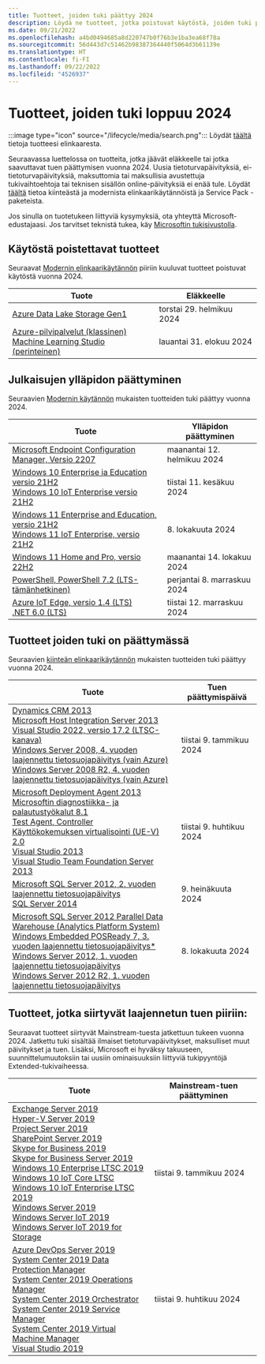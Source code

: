 ```yaml
---
title: Tuotteet, joiden tuki päättyy 2024
description: Löydä ne tuotteet, jotka poistuvat käytöstä, joiden tuki päättyy tai jotka siirtyvät Mainstream-tuesta laajennetun tuen piiriin vuonna 2024.
ms.date: 09/21/2022
ms.openlocfilehash: a4bd0494685a8d220747b0f76b3e1ba3ea68f78a
ms.sourcegitcommit: 56d443d7c51462b98387364440f5064d3b61139e
ms.translationtype: HT
ms.contentlocale: fi-FI
ms.lasthandoff: 09/22/2022
ms.locfileid: "4526937"
---
```

# <a name="products-ending-support-in-2024"></a>Tuotteet, joiden tuki loppuu 2024

:::image type="icon" source="/lifecycle/media/search.png":::
Löydät [täältä](/lifecycle/products/) tietoja tuotteesi elinkaaresta.

Seuraavassa luettelossa on tuotteita, jotka jäävät eläkkeelle tai jotka saavuttavat tuen päättymisen vuonna 2024. Uusia tietoturvapäivityksiä, ei-tietoturvapäivityksiä, maksuttomia tai maksullisia avustettuja tukivaihtoehtoja tai teknisen sisällön online-päivityksiä ei enää tule. Löydät [täältä](/lifecycle/overview/product-end-of-support-overview) tietoa kiinteästä ja modernista elinkaarikäytännöistä ja Service Pack -paketeista.

Jos sinulla on tuotetukeen liittyviä kysymyksiä, ota yhteyttä Microsoft-edustajaasi. Jos tarvitset teknistä tukea, käy [Microsoftin tukisivustolla](https://support.microsoft.com/contactus/?ws=support).

## <a name="product-retirements"></a>Käytöstä poistettavat tuotteet

Seuraavat [Modernin elinkaarikäytännön](/lifecycle/policies/modern) piiriin kuuluvat tuotteet poistuvat käytöstä vuonna 2024.

| Tuote | Eläkkeelle |
| --- | --- |
| [Azure Data Lake Storage Gen1](/lifecycle/products/azure-data-lake-storage-gen1?branch=live)<br> | torstai 29. helmikuu 2024 |
| [Azure-pilvipalvelut (klassinen)](/lifecycle/products/azure-cloud-services-classic?branch=live)<br>[Machine Learning Studio (perinteinen)](/lifecycle/products/machine-learning-studio-classic?branch=live)<br> | lauantai 31. elokuu 2024 |


## <a name="release-end-of-servicing"></a>Julkaisujen ylläpidon päättyminen

Seuraavien [Modernin käytännön](/lifecycle/policies/modern) mukaisten tuotteiden tuki päättyy vuonna 2024.

| Tuote | Ylläpidon päättyminen |
| --- | --- |
| [Microsoft Endpoint Configuration Manager, Versio 2207](/lifecycle/products/microsoft-endpoint-configuration-manager?branch=live)<br> | maanantai 12. helmikuu 2024 |
| [Windows 10 Enterprise ia Education versio 21H2](/lifecycle/products/windows-10-enterprise-and-education?branch=live)<br>[Windows 10 IoT Enterprise versio 21H2](/lifecycle/products/windows-10-iot-enterprise?branch=live)<br> | tiistai 11. kesäkuu 2024 |
| [Windows 11 Enterprise and Education, versio 21H2](/lifecycle/products/windows-11-enterprise-and-education?branch=live)<br>[Windows 11 IoT Enterprise, versio 21H2](/lifecycle/products/windows-11-iot-enterprise?branch=live)<br> | 8. lokakuuta 2024 |
| [Windows 11 Home and Pro, versio 22H2](/lifecycle/products/windows-11-home-and-pro?branch=live)<br> | maanantai 14. lokakuu 2024 |
| [PowerShell, PowerShell 7.2 (LTS-tämänhetkinen)](/lifecycle/products/powershell?branch=live)<br> | perjantai 8. marraskuu 2024 |
| [Azure IoT Edge, versio 1.4 (LTS)](/lifecycle/products/azure-iot-edge?branch=live)<br>[.NET 6.0 (LTS)](/lifecycle/products/microsoft-net-and-net-core?branch=live)<br> | tiistai 12. marraskuu 2024 |


## <a name="products-reaching-end-of-support"></a>Tuotteet joiden tuki on päättymässä

Seuraavien [kiinteän elinkaarikäytännön](/lifecycle/policies/fixed) mukaisten tuotteiden tuki päättyy vuonna 2024.

| Tuote | Tuen päättymispäivä |
| --- | --- |
| [Dynamics CRM 2013](/lifecycle/products/dynamics-crm-2013?branch=live)<br>[Microsoft Host Integration Server 2013](/lifecycle/products/microsoft-host-integration-server-2013?branch=live)<br>[Visual Studio 2022, versio 17.2 (LTSC-kanava)](/lifecycle/products/visual-studio-2022?branch=live)<br>[Windows Server 2008, 4. vuoden laajennettu tietosuojapäivitys (vain Azure)](/lifecycle/products/windows-server-2008?branch=live)<br>[Windows Server 2008 R2, 4. vuoden laajennettu tietosuojapäivitys (vain Azure)](/lifecycle/products/windows-server-2008-r2?branch=live)<br> | tiistai 9. tammikuu 2024 |
| [Microsoft Deployment Agent 2013](/lifecycle/products/microsoft-deployment-agent-2013?branch=live)<br>[Microsoftin diagnostiikka- ja palautustyökalut 8.1](/lifecycle/products/microsoft-diagnostics-and-recovery-toolset-81?branch=live)<br>[Test Agent, Controller](/lifecycle/products/test-agent-controller?branch=live)<br>[Käyttökokemuksen virtualisointi (UE-V) 2.0](/lifecycle/products/user-experience-virtualization-uev-20?branch=live)<br>[Visual Studio 2013](/lifecycle/products/visual-studio-2013?branch=live)<br>[Visual Studio Team Foundation Server 2013](/lifecycle/products/visual-studio-team-foundation-server-2013?branch=live)<br> | tiistai 9. huhtikuu 2024 |
| [Microsoft SQL Server 2012, 2. vuoden laajennettu tietosuojapäivitys](/lifecycle/products/microsoft-sql-server-2012?branch=live)<br>[SQL Server 2014](/lifecycle/products/sql-server-2014?branch=live)<br> | 9. heinäkuuta 2024 |
| [Microsoft SQL Server 2012 Parallel Data Warehouse (Analytics Platform System)](/lifecycle/products/microsoft-sql-server-2012-parallel-data-warehouse-analytics-platform-system?branch=live)<br>[Windows Embedded POSReady 7, 3. vuoden laajennettu tietosuojapäivitys*](/lifecycle/products/windows-embedded-posready-7?branch=live)<br>[Windows Server 2012, 1. vuoden laajennettu tietosuojapäivitys](/lifecycle/products/windows-server-2012?branch=live)<br>[Windows Server 2012 R2, 1. vuoden laajennettu tietosuojapäivitys](/lifecycle/products/windows-server-2012-r2?branch=live)<br> | 8. lokakuuta 2024 |


## <a name="products-moving-to-extended-support"></a>Tuotteet, jotka siirtyvät laajennetun tuen piiriin:

Seuraavat tuotteet siirtyvät Mainstream-tuesta jatkettuun tukeen vuonna 2024. Jatkettu tuki sisältää ilmaiset tietoturvapäivitykset, maksulliset muut päivitykset ja tuen. Lisäksi, Microsoft ei hyväksy takuuseen, suunnittelumuutoksiin tai uusiin ominaisuuksiin liittyviä tukipyyntöjä Extended-tukivaiheessa.

| Tuote | Mainstream-tuen päättyminen |
| --- | --- |
| [Exchange Server 2019](/lifecycle/products/exchange-server-2019?branch=live)<br>[Hyper-V Server 2019](/lifecycle/products/hyperv-server-2019?branch=live)<br>[Project Server 2019](/lifecycle/products/project-server-2019?branch=live)<br>[SharePoint Server 2019](/lifecycle/products/sharepoint-server-2019?branch=live)<br>[Skype for Business 2019](/lifecycle/products/skype-for-business-2019?branch=live)<br>[Skype for Business Server 2019](/lifecycle/products/skype-for-business-server-2019?branch=live)<br>[Windows 10 Enterprise LTSC 2019](/lifecycle/products/windows-10-enterprise-ltsc-2019?branch=live)<br>[Windows 10 IoT Core LTSC](/lifecycle/products/windows-10-iot-core-ltsc?branch=live)<br>[Windows 10 IoT Enterprise LTSC 2019](/lifecycle/products/windows-10-iot-enterprise-ltsc-2019?branch=live)<br>[Windows Server 2019](/lifecycle/products/windows-server-2019?branch=live)<br>[Windows Server IoT 2019](/lifecycle/products/windows-server-iot-2019?branch=live)<br>[Windows Server IoT 2019 for Storage](/lifecycle/products/windows-server-iot-2019-for-storage?branch=live)<br> | tiistai 9. tammikuu 2024 |
| [Azure DevOps Server 2019](/lifecycle/products/azure-devops-server-2019?branch=live)<br>[System Center 2019 Data Protection Manager](/lifecycle/products/system-center-2019-data-protection-manager?branch=live)<br>[System Center 2019 Operations Manager](/lifecycle/products/system-center-2019-operations-manager?branch=live)<br>[System Center 2019 Orchestrator](/lifecycle/products/system-center-2019-orchestrator?branch=live)<br>[System Center 2019 Service Manager](/lifecycle/products/system-center-2019-service-manager?branch=live)<br>[System Center 2019 Virtual Machine Manager](/lifecycle/products/system-center-2019-virtual-machine-manager?branch=live)<br>[Visual Studio 2019](/lifecycle/products/visual-studio-2019?branch=live)<br> | tiistai 9. huhtikuu 2024 |
